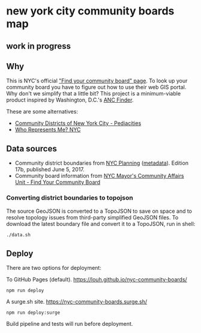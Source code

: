 new york city community boards map
==================================

## work in progress

## Why

This is NYC's official ["Find your community board" page](http://www.nyc.gov/html/cau/html/cb/cb.shtml). To look up your community board you have to figure out how to use their web GIS portal. Why don't we simplify that a little bit? This project is a minimum-viable product inspired by Washington, D.C.'s [ANC Finder](http://ancfinder.org/).

These are some alternatives:

- [Community Districts of New York City - Pediacities](http://nyc.pediacities.com/Community_Districts)
- [Who Represents Me? NYC](http://www.mygovnyc.org/)

## Data sources

- Community district boundaries from [NYC Planning](http://www1.nyc.gov/site/planning/data-maps/open-data/districts-download-metadata.page) ([metadata](http://www1.nyc.gov/assets/planning/download/pdf/data-maps/open-data/nycd_metadata.pdf?ver=17b)). Edition 17b, published June 5, 2017.
- Community board information from [NYC Mayor's Community Affairs Unit - Find Your Community Board](http://www.nyc.gov/html/cau/html/cb/cb.shtml)

### Converting district boundaries to topojson

The source GeoJSON is converted to a TopoJSON to save on space and to resolve topology issues from third-party simplified GeoJSON files. To download the latest boundary file and convert it to a TopoJSON, run in shell:

```sh
./data.sh
```

## Deploy

There are two options for deployment:

To GitHub Pages (default). https://louh.github.io/nyc-community-boards/

```
npm run deploy
```

A surge.sh site. https://nyc-community-boards.surge.sh/

```
npm run deploy:surge
```

Build pipeline and tests will run before deployment.
